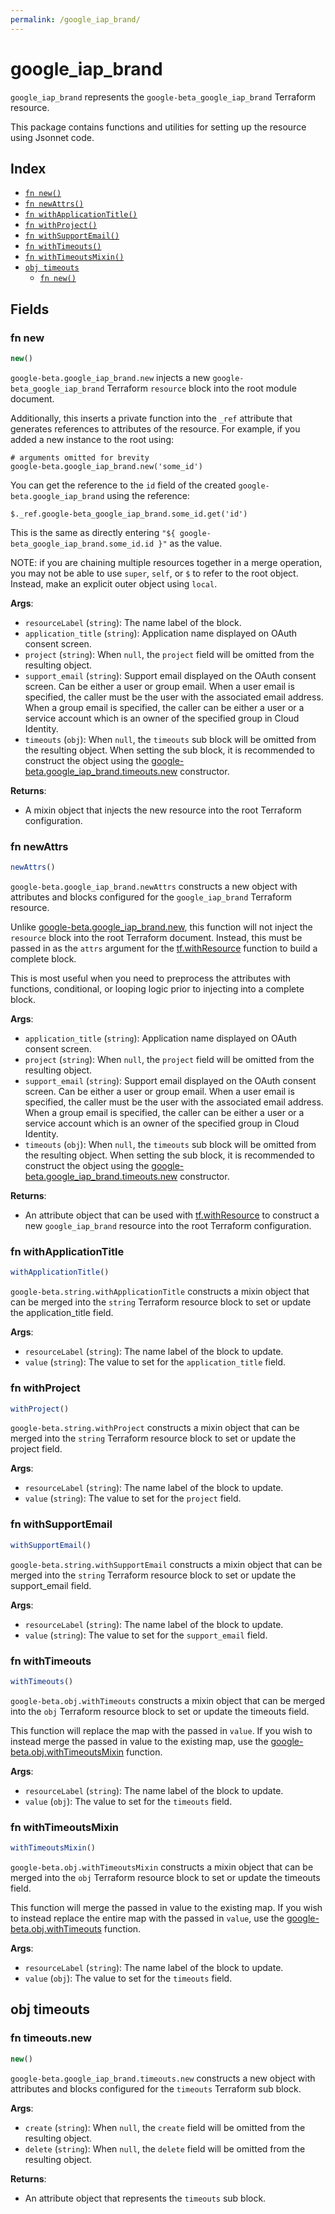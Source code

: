 ```yaml
---
permalink: /google_iap_brand/
---
```


# google_iap_brand

`google_iap_brand` represents the `google-beta_google_iap_brand` Terraform resource.



This package contains functions and utilities for setting up the resource using Jsonnet code.


## Index

* [`fn new()`](#fn-new)
* [`fn newAttrs()`](#fn-newattrs)
* [`fn withApplicationTitle()`](#fn-withapplicationtitle)
* [`fn withProject()`](#fn-withproject)
* [`fn withSupportEmail()`](#fn-withsupportemail)
* [`fn withTimeouts()`](#fn-withtimeouts)
* [`fn withTimeoutsMixin()`](#fn-withtimeoutsmixin)
* [`obj timeouts`](#obj-timeouts)
  * [`fn new()`](#fn-timeoutsnew)

## Fields

### fn new

```ts
new()
```


`google-beta.google_iap_brand.new` injects a new `google-beta_google_iap_brand` Terraform `resource`
block into the root module document.

Additionally, this inserts a private function into the `_ref` attribute that generates references to attributes of the
resource. For example, if you added a new instance to the root using:

    # arguments omitted for brevity
    google-beta.google_iap_brand.new('some_id')

You can get the reference to the `id` field of the created `google-beta.google_iap_brand` using the reference:

    $._ref.google-beta_google_iap_brand.some_id.get('id')

This is the same as directly entering `"${ google-beta_google_iap_brand.some_id.id }"` as the value.

NOTE: if you are chaining multiple resources together in a merge operation, you may not be able to use `super`, `self`,
or `$` to refer to the root object. Instead, make an explicit outer object using `local`.

**Args**:
  - `resourceLabel` (`string`): The name label of the block.
  - `application_title` (`string`): Application name displayed on OAuth consent screen.
  - `project` (`string`):  When `null`, the `project` field will be omitted from the resulting object.
  - `support_email` (`string`): Support email displayed on the OAuth consent screen. Can be either a
user or group email. When a user email is specified, the caller must
be the user with the associated email address. When a group email is
specified, the caller can be either a user or a service account which
is an owner of the specified group in Cloud Identity.
  - `timeouts` (`obj`):  When `null`, the `timeouts` sub block will be omitted from the resulting object. When setting the sub block, it is recommended to construct the object using the [google-beta.google_iap_brand.timeouts.new](#fn-google_iap_brandtimeoutsnew) constructor.

**Returns**:
- A mixin object that injects the new resource into the root Terraform configuration.


### fn newAttrs

```ts
newAttrs()
```


`google-beta.google_iap_brand.newAttrs` constructs a new object with attributes and blocks configured for the `google_iap_brand`
Terraform resource.

Unlike [google-beta.google_iap_brand.new](#fn-google_iap_brandnew), this function will not inject the `resource`
block into the root Terraform document. Instead, this must be passed in as the `attrs` argument for the
[tf.withResource](https://github.com/tf-libsonnet/core/tree/main/docs#fn-withresource) function to build a complete block.

This is most useful when you need to preprocess the attributes with functions, conditional, or looping logic prior to
injecting into a complete block.

**Args**:
  - `application_title` (`string`): Application name displayed on OAuth consent screen.
  - `project` (`string`):  When `null`, the `project` field will be omitted from the resulting object.
  - `support_email` (`string`): Support email displayed on the OAuth consent screen. Can be either a
user or group email. When a user email is specified, the caller must
be the user with the associated email address. When a group email is
specified, the caller can be either a user or a service account which
is an owner of the specified group in Cloud Identity.
  - `timeouts` (`obj`):  When `null`, the `timeouts` sub block will be omitted from the resulting object. When setting the sub block, it is recommended to construct the object using the [google-beta.google_iap_brand.timeouts.new](#fn-google_iap_brandtimeoutsnew) constructor.

**Returns**:
  - An attribute object that can be used with [tf.withResource](https://github.com/tf-libsonnet/core/tree/main/docs#fn-withresource) to construct a new `google_iap_brand` resource into the root Terraform configuration.


### fn withApplicationTitle

```ts
withApplicationTitle()
```

`google-beta.string.withApplicationTitle` constructs a mixin object that can be merged into the `string`
Terraform resource block to set or update the application_title field.



**Args**:
  - `resourceLabel` (`string`): The name label of the block to update.
  - `value` (`string`): The value to set for the `application_title` field.


### fn withProject

```ts
withProject()
```

`google-beta.string.withProject` constructs a mixin object that can be merged into the `string`
Terraform resource block to set or update the project field.



**Args**:
  - `resourceLabel` (`string`): The name label of the block to update.
  - `value` (`string`): The value to set for the `project` field.


### fn withSupportEmail

```ts
withSupportEmail()
```

`google-beta.string.withSupportEmail` constructs a mixin object that can be merged into the `string`
Terraform resource block to set or update the support_email field.



**Args**:
  - `resourceLabel` (`string`): The name label of the block to update.
  - `value` (`string`): The value to set for the `support_email` field.


### fn withTimeouts

```ts
withTimeouts()
```

`google-beta.obj.withTimeouts` constructs a mixin object that can be merged into the `obj`
Terraform resource block to set or update the timeouts field.

This function will replace the map with the passed in `value`. If you wish to instead merge the
passed in value to the existing map, use the [google-beta.obj.withTimeoutsMixin](TODO) function.

**Args**:
  - `resourceLabel` (`string`): The name label of the block to update.
  - `value` (`obj`): The value to set for the `timeouts` field.


### fn withTimeoutsMixin

```ts
withTimeoutsMixin()
```

`google-beta.obj.withTimeoutsMixin` constructs a mixin object that can be merged into the `obj`
Terraform resource block to set or update the timeouts field.

This function will merge the passed in value to the existing map. If you wish
to instead replace the entire map with the passed in `value`, use the [google-beta.obj.withTimeouts](TODO)
function.


**Args**:
  - `resourceLabel` (`string`): The name label of the block to update.
  - `value` (`obj`): The value to set for the `timeouts` field.


## obj timeouts



### fn timeouts.new

```ts
new()
```


`google-beta.google_iap_brand.timeouts.new` constructs a new object with attributes and blocks configured for the `timeouts`
Terraform sub block.



**Args**:
  - `create` (`string`):  When `null`, the `create` field will be omitted from the resulting object.
  - `delete` (`string`):  When `null`, the `delete` field will be omitted from the resulting object.

**Returns**:
  - An attribute object that represents the `timeouts` sub block.
